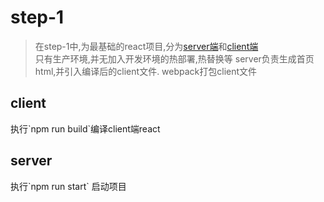 # step-1
>在step-1中,为最基础的react项目,分为[server端](#server)和[client端](#client)<br/>
只有生产环境,并无加入开发环境的热部署,热替换等
server负责生成首页html,并引入编译后的client文件.
webpack打包client文件

<h2 id="client">client</h2>
执行`npm run build`编译client端react


<h2 id="server">server</h2>
执行`npm run start` 启动项目





